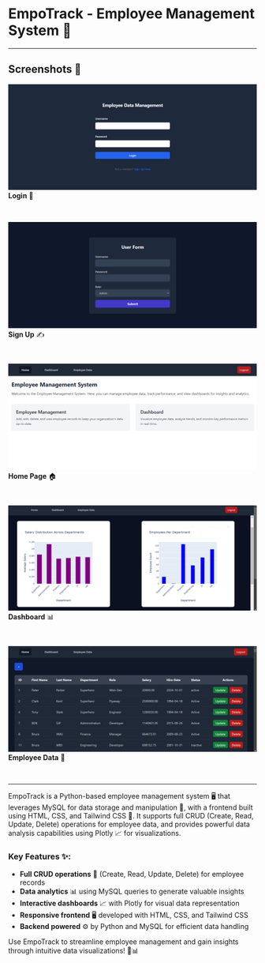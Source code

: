 # EmpoTrack - Employee Management System 🚀

---

## **Screenshots** 📸

![Login](/Screenshots/Login.png)
**Login** 🔐

<br>

![Sign Up](</Screenshots/Sign Up.png>)
**Sign Up** ✍️

<br>

![Home Page](</Screenshots/Home Page.png>)
**Home Page** 🏠

<br>

![Dashboard](/Screenshots/Dashboard.png)
**Dashboard** 📊

<br>

![Employee Data](</Screenshots/Employee Data.png>)
**Employee Data** 📑

<br>

---

EmpoTrack is a Python-based employee management system 🖥️ that leverages MySQL for data storage and manipulation 📂, with a frontend built using HTML, CSS, and Tailwind CSS 🎨. It supports full CRUD (Create, Read, Update, Delete) operations for employee data, and provides powerful data analysis capabilities using Plotly 📈 for visualizations.

### **Key Features** ✨:
- **Full CRUD operations** 🔄 (Create, Read, Update, Delete) for employee records
- **Data analytics** 📊 using MySQL queries to generate valuable insights
- **Interactive dashboards** 📈 with Plotly for visual data representation
- **Responsive frontend** 🖥️ developed with HTML, CSS, and Tailwind CSS
- **Backend powered** ⚙️ by Python and MySQL for efficient data handling

Use EmpoTrack to streamline employee management and gain insights through intuitive data visualizations! 💼📊
